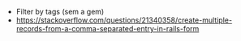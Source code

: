   - Filter by tags (sem a gem)
  - https://stackoverflow.com/questions/21340358/create-multiple-records-from-a-comma-separated-entry-in-rails-form
